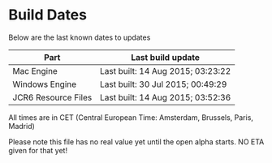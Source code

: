 # Build Dates

Below are the last known dates to updates

Part | Last build update
-----|-----
Mac Engine | Last built: 14 Aug 2015; 03:23:22
Windows Engine | Last built: 30 Jul 2015; 00:49:29
JCR6 Resource Files | Last built: 14 Aug 2015; 03:52:36
All times are in CET (Central European Time: Amsterdam, Brussels, Paris, Madrid)


Please note this file has no real value yet until the open alpha starts. NO ETA given for that yet!
